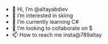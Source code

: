- 👋 Hi, I’m @altayabdiev
- 👀 I’m interested in skiing
- 🌱 I’m currently learning C#
- 💞️ I’m looking to collaborate on $
- 📫 How to reach me insta@789altay

<!---
seveneightninealtay/seveneightninealtay is a ✨ special ✨ repository because its `README.md` (this file) appears on your GitHub profile.
You can click the Preview link to take a look at your changes.
--->
